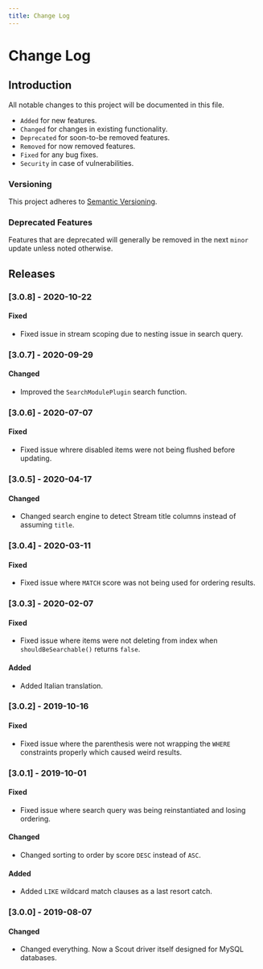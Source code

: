 ```yaml
---
title: Change Log
---
```


# Change Log

<div class="documentation__toc"></div>

## Introduction

All notable changes to this project will be documented in this file.

- `Added` for new features.
- `Changed` for changes in existing functionality.
- `Deprecated` for soon-to-be removed features.
- `Removed` for now removed features.
- `Fixed` for any bug fixes.
- `Security` in case of vulnerabilities.

### Versioning

This project adheres to [Semantic Versioning](https://semver.org/spec/v2.0.0.html).

### Deprecated Features

Features that are deprecated will generally be removed in the next `minor` update unless noted otherwise.

## Releases

### [3.0.8] - 2020-10-22
#### Fixed
- Fixed issue in stream scoping due to nesting issue in search query.


### [3.0.7] - 2020-09-29
#### Changed
- Improved the `SearchModulePlugin` search function.


### [3.0.6] - 2020-07-07
#### Fixed
- Fixed issue whrere disabled items were not being flushed before updating.


### [3.0.5] - 2020-04-17
#### Changed
- Changed search engine to detect Stream title columns instead of assuming `title`.


### [3.0.4] - 2020-03-11
#### Fixed
- Fixed issue where `MATCH` score was not being used for ordering results.


### [3.0.3] - 2020-02-07
#### Fixed
- Fixed issue where items were not deleting from index when `shouldBeSearchable()` returns `false`.

#### Added
- Added Italian translation.


### [3.0.2] - 2019-10-16
#### Fixed
- Fixed issue where the parenthesis were not wrapping the `WHERE` constraints properly which caused weird results. 


### [3.0.1] - 2019-10-01
#### Fixed
- Fixed issue where search query was being reinstantiated and losing ordering.

#### Changed
- Changed sorting to order by score `DESC` instead of `ASC`. 

#### Added
- Added `LIKE` wildcard match clauses as a last resort catch.

### [3.0.0] - 2019-08-07
#### Changed
- Changed everything. Now a Scout driver itself designed for MySQL databases. 
